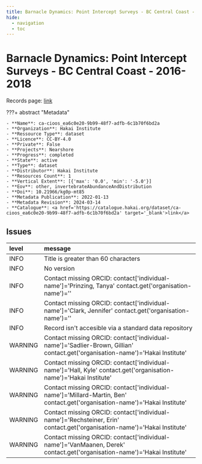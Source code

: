 ```yaml
---
title: Barnacle Dynamics: Point Intercept Surveys - BC Central Coast - 2016-2018
hide:
  - navigation
  - toc
---
```


# Barnacle Dynamics: Point Intercept Surveys - BC Central Coast - 2016-2018

Records page: <a href='https://catalogue.hakai.org/dataset/ca-cioos_ea6c0e20-9b99-48f7-adfb-6c1b70f6bd2a' target='_blank'>link</a>

???+ abstract "Metadata"

    - **Name**: ca-cioos_ea6c0e20-9b99-48f7-adfb-6c1b70f6bd2a 
    - **Organization**: Hakai Institute 
    - **Ressource Type**: dataset 
    - **Licence**: CC-BY-4.0 
    - **Private**: False 
    - **Projects**: Nearshore 
    - **Progress**: completed 
    - **State**: active 
    - **Type**: dataset 
    - **Distributor**: Hakai Institute 
    - **Resources Count**: 1 
    - **Vertical Extent**: [{'max': '0.0', 'min': '-5.0'}] 
    - **Eov**: other, invertebrateAbundanceAndDistribution 
    - **Doi**: 10.21966/kg0p-mt85 
    - **Metadata Publication**: 2022-01-13 
    - **Metadata Revision**: 2024-03-14 
    - **Catalogue**: <a href='https://catalogue.hakai.org/dataset/ca-cioos_ea6c0e20-9b99-48f7-adfb-6c1b70f6bd2a' target='_blank'>link</a> 

<div id='map'></div>




## Issues
| level   | message                                                                                                                       |
|:--------|:------------------------------------------------------------------------------------------------------------------------------|
| INFO    | Title is greater than 60 characters                                                                                           |
| INFO    | No version                                                                                                                    |
| INFO    | Contact missing ORCID: contact['individual-name']='Prinzing, Tanya' contact.get('organisation-name')=''                       |
| INFO    | Contact missing ORCID: contact['individual-name']='Clark, Jennifer' contact.get('organisation-name')=''                       |
| INFO    | Record isn't accesible via a standard data repository                                                                         |
| WARNING | Contact missing ORCID: contact['individual-name']='Sadlier-Brown, Gillian' contact.get('organisation-name')='Hakai Institute' |
| WARNING | Contact missing ORCID: contact['individual-name']='Hall, Kyle' contact.get('organisation-name')='Hakai Institute'             |
| WARNING | Contact missing ORCID: contact['individual-name']='Millard-Martin, Ben' contact.get('organisation-name')='Hakai Institute'    |
| WARNING | Contact missing ORCID: contact['individual-name']='Rechsteiner, Erin' contact.get('organisation-name')='Hakai Institute'      |
| WARNING | Contact missing ORCID: contact['individual-name']='VanMaanen, Derek' contact.get('organisation-name')='Hakai Institute'       |


<script>
   document.addEventListener("DOMContentLoaded", function() {
    var map = L.map('map').setView([51.505, -125.09], 5);
    L.tileLayer('https://tile.openstreetmap.org/{z}/{x}/{y}.png', {
        maxZoom: 19,
        attribution: '&copy; <a href="http://www.openstreetmap.org/copyright">OpenStreetMap</a>'
    }).addTo(map);
    var geojsonFeature = {
        "type": "Feature",
        "properties": {
            "name" : "Barnacle Dynamics: Point Intercept Surveys - BC Central Coast - 2016-2018"
        },
        "geometry": {'type': 'Polygon', 'coordinates': [[[-128.2, 51.63], [-128.1, 51.63], [-128.1, 51.67], [-128.2, 51.67], [-128.2, 51.63]]]}
    }
    L.geoJSON(geojsonFeature).addTo(map);
   })
</script>